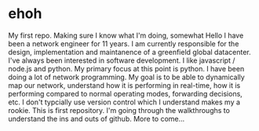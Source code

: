 # ehoh
My first repo.  Making sure I know what I'm doing, somewhat
Hello I have been a network engineer for 11 years.  I am currently responsible for the design, implementation and maintanence of a greenfield global datacenter.  I've always been interested in software development.  I like javascript / node.js and python.  My primary focus at this point is python.  I have been doing a lot of network programming.  My goal is to be able to dynamically map our network, understand how it is performing in real-time, how it is performing compared to normal operating modes, forwarding decisions, etc.
I don't typcially use version control which I understand makes my a rookie.  This is first repository.  I'm going through the walkthroughs to understand the ins and outs of github.  More to come...
